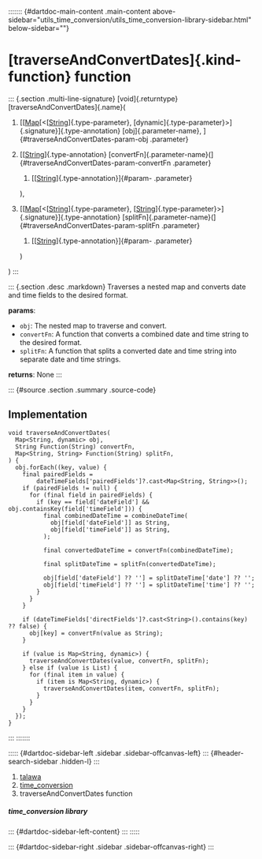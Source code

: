 ::::::: {#dartdoc-main-content .main-content above-sidebar="utils_time_conversion/utils_time_conversion-library-sidebar.html" below-sidebar=""}
<div>

# [traverseAndConvertDates]{.kind-function} function

</div>

::: {.section .multi-line-signature}
[void]{.returntype} [traverseAndConvertDates]{.name}(

1.  [[[Map](https://api.flutter.dev/flutter/dart-core/Map-class.html)[\<[[String](https://api.flutter.dev/flutter/dart-core/String-class.html)]{.type-parameter},
    [dynamic]{.type-parameter}\>]{.signature}]{.type-annotation}
    [obj]{.parameter-name}, ]{#traverseAndConvertDates-param-obj
    .parameter}
2.  [[[String](https://api.flutter.dev/flutter/dart-core/String-class.html)]{.type-annotation}
    [convertFn]{.parameter-name}(]{#traverseAndConvertDates-param-convertFn
    .parameter}
    1.  [[[String](https://api.flutter.dev/flutter/dart-core/String-class.html)]{.type-annotation}]{#param-
        .parameter}

    ),
3.  [[[Map](https://api.flutter.dev/flutter/dart-core/Map-class.html)[\<[[String](https://api.flutter.dev/flutter/dart-core/String-class.html)]{.type-parameter},
    [[String](https://api.flutter.dev/flutter/dart-core/String-class.html)]{.type-parameter}\>]{.signature}]{.type-annotation}
    [splitFn]{.parameter-name}(]{#traverseAndConvertDates-param-splitFn
    .parameter}
    1.  [[[String](https://api.flutter.dev/flutter/dart-core/String-class.html)]{.type-annotation}]{#param-
        .parameter}

    )

)
:::

::: {.section .desc .markdown}
Traverses a nested map and converts date and time fields to the desired
format.

**params**:

-   `obj`: The nested map to traverse and convert.
-   `convertFn`: A function that converts a combined date and time
    string to the desired format.
-   `splitFn`: A function that splits a converted date and time string
    into separate date and time strings.

**returns**: None
:::

::: {#source .section .summary .source-code}
## Implementation

``` language-dart
void traverseAndConvertDates(
  Map<String, dynamic> obj,
  String Function(String) convertFn,
  Map<String, String> Function(String) splitFn,
) {
  obj.forEach((key, value) {
    final pairedFields =
        dateTimeFields['pairedFields']?.cast<Map<String, String>>();
    if (pairedFields != null) {
      for (final field in pairedFields) {
        if (key == field['dateField'] && obj.containsKey(field['timeField'])) {
          final combinedDateTime = combineDateTime(
            obj[field['dateField']] as String,
            obj[field['timeField']] as String,
          );

          final convertedDateTime = convertFn(combinedDateTime);

          final splitDateTime = splitFn(convertedDateTime);

          obj[field['dateField'] ?? ''] = splitDateTime['date'] ?? '';
          obj[field['timeField'] ?? ''] = splitDateTime['time'] ?? '';
        }
      }
    }

    if (dateTimeFields['directFields']?.cast<String>().contains(key) ?? false) {
      obj[key] = convertFn(value as String);
    }

    if (value is Map<String, dynamic>) {
      traverseAndConvertDates(value, convertFn, splitFn);
    } else if (value is List) {
      for (final item in value) {
        if (item is Map<String, dynamic>) {
          traverseAndConvertDates(item, convertFn, splitFn);
        }
      }
    }
  });
}
```
:::
:::::::

::::: {#dartdoc-sidebar-left .sidebar .sidebar-offcanvas-left}
::: {#header-search-sidebar .hidden-l}
:::

1.  [talawa](../index.html)
2.  [time_conversion](../utils_time_conversion/)
3.  traverseAndConvertDates function

##### time_conversion library

::: {#dartdoc-sidebar-left-content}
:::
:::::

::: {#dartdoc-sidebar-right .sidebar .sidebar-offcanvas-right}
:::

